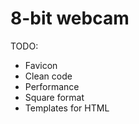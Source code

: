 8-bit webcam
========
TODO:
* Favicon
* Clean code
* Performance
* Square format
* Templates for HTML